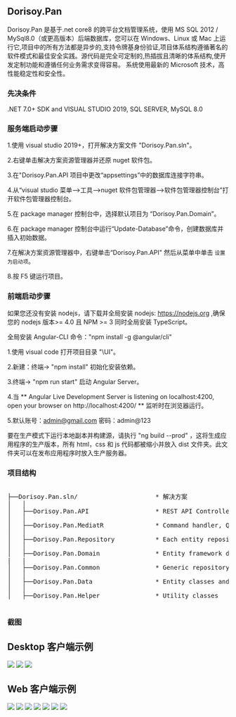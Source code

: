 ## Dorisoy.Pan

Dorisoy.Pan 是基于.net core8 的跨平台文档管理系统，使用 MS SQL 2012 / MySql8.0（或更高版本）后端数据库，您可以在 Windows、Linux 或 Mac 上运行它,项目中的所有方法都是异步的,支持令牌基身份验证,项目体系结构遵循著名的软件模式和最佳安全实践。源代码是完全可定制的,热插拔且清晰的体系结构,使开发定制功能和遵循任何业务需求变得容易。
系统使用最新的 Microsoft 技术，高性能稳定性和安全性。

### 先决条件

.NET 7.0+ SDK and VISUAL STUDIO 2019, SQL SERVER, MySQL 8.0

### 服务端启动步骤

1.使用 visual studio 2019+，打开解决方案文件 "Dorisoy.Pan.sln"。

2.右键单击解决方案资源管理器并还原 nuget 软件包。

3.在"Dorisoy.Pan.API 项目中更改“appsettings”中的数据库连接字符串。

4.从“visual studio 菜单-->工具-->nuget 软件包管理器-->软件包管理器控制台”打开软件包管理器控制台。

5.在 package manager 控制台中，选择默认项目为 “Dorisoy.Pan.Domain”。

6.在 package manager 控制台中运行“Update-Database”命令，创建数据库并插入初始数据。

7.在解决方案资源管理器中，右键单击“Dorisoy.Pan.API" 然后从菜单中单击 `设置为启动项`。

8.按 F5 键运行项目。

### 前端启动步骤

如果您还没有安装 nodejs，请下载并全局安装 nodejs: https://nodejs.org ,确保您的 nodejs 版本>= 4.0 且 NPM >= 3 同时全局安装 TypeScript。

全局安装 Angular-CLI 命令："npm install -g @angular/cli"

1.使用 visual code 打开项目目录 "\UI"。

2.新建：终端-> "npm install" 初始化安装依赖。

3.终端-> "npm run start" 启动 Angular Server。

4.当 ** Angular Live Development Server is listening on localhost:4200, open your browser on http://localhost:4200/ ** 监听时在浏览器运行。

5.默认账号：admin@gmail.com  密码：admin@123

要在生产模式下运行本地副本并构建源，请执行 "ng build --prod" ，这将生成应用程序的生产版本，所有 html，css 和 js 代码都被缩小并放入 dist 文件夹。此文件夹可以在发布应用程序时放入生产服务器。

### 项目结构

<pre class="prettyprint">

├──Dorisoy.Pan.sln/                     * 解决方案
│   │
│   ├──Dorisoy.Pan.API                  * REST API Controller, Dependancy configuration, Auto mapper profile 
│   │
│   ├──Dorisoy.Pan.MediatR              * Command handler, Query handler, Fluent API validation
│   │
│   ├──Dorisoy.Pan.Repository           * Each entity repository
│   │
│   ├──Dorisoy.Pan.Domain               * Entity framework dbContext 
|   |
│   ├──Dorisoy.Pan.Common               * Generic repository and Unit of work patterns
│   │ 
│   ├──Dorisoy.Pan.Data                 * Entity classes and DTO classes
│   │
│   ├──Dorisoy.Pan.Helper               * Utility classes

</pre>

### 截图

## Desktop 客户端示例

<img src="https://github.com/dorisoy/Dorisoy.Pan/blob/main/Screen/desktop1.png"/>
<img src="https://github.com/dorisoy/Dorisoy.Pan/blob/main/Screen/desktop2.png"/>
<img src="https://github.com/dorisoy/Dorisoy.Pan/blob/main/Screen/desktop3.png"/>

## Web 客户端示例

<img src="https://github.com/dorisoy/Dorisoy.Pan/blob/main/Screen/s%20(1).png"/>
<img src="https://github.com/dorisoy/Dorisoy.Pan/blob/main/Screen/s%20(2).png"/>
<img src="https://github.com/dorisoy/Dorisoy.Pan/blob/main/Screen/s%20(3).png"/>
<img src="https://github.com/dorisoy/Dorisoy.Pan/blob/main/Screen/s%20(4).png"/>
<img src="https://github.com/dorisoy/Dorisoy.Pan/blob/main/Screen/s%20(5).png"/>
<img src="https://github.com/dorisoy/Dorisoy.Pan/blob/main/Screen/s%20(6).png"/>
<img src="https://github.com/dorisoy/Dorisoy.Pan/blob/main/Screen/s%20(7).png"/>

